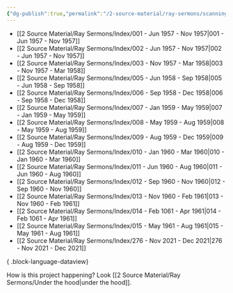 ```yaml
---
{"dg-publish":true,"permalink":"/2-source-material/ray-sermons/scanning-raw-images-now/"}
---
```



- [[2 Source Material/Ray Sermons/Index/001 - Jun 1957 - Nov 1957\|001 - Jun 1957 - Nov 1957]]
- [[2 Source Material/Ray Sermons/Index/002 - Jun 1957 - Nov 1957\|002 - Jun 1957 - Nov 1957]]
- [[2 Source Material/Ray Sermons/Index/003 - Nov 1957 - Mar 1958\|003 - Nov 1957 - Mar 1958]]
- [[2 Source Material/Ray Sermons/Index/005 - Jun 1958 - Sep 1958\|005 - Jun 1958 - Sep 1958]]
- [[2 Source Material/Ray Sermons/Index/006 - Sep 1958 - Dec 1958\|006 - Sep 1958 - Dec 1958]]
- [[2 Source Material/Ray Sermons/Index/007 - Jan 1959 - May 1959\|007 - Jan 1959 - May 1959]]
- [[2 Source Material/Ray Sermons/Index/008 - May 1959 - Aug 1959\|008 - May 1959 - Aug 1959]]
- [[2 Source Material/Ray Sermons/Index/009 - Aug 1959 - Dec 1959\|009 - Aug 1959 - Dec 1959]]
- [[2 Source Material/Ray Sermons/Index/010 - Jan 1960 - Mar 1960\|010 - Jan 1960 - Mar 1960]]
- [[2 Source Material/Ray Sermons/Index/011 - Jun 1960 - Aug 1960\|011 - Jun 1960 - Aug 1960]]
- [[2 Source Material/Ray Sermons/Index/012 - Sep 1960 - Nov 1960\|012 - Sep 1960 - Nov 1960]]
- [[2 Source Material/Ray Sermons/Index/013 - Nov 1960 - Feb 1961\|013 - Nov 1960 - Feb 1961]]
- [[2 Source Material/Ray Sermons/Index/014 - Feb 1061 - Apr 1961\|014 - Feb 1061 - Apr 1961]]
- [[2 Source Material/Ray Sermons/Index/015 - May 1961 - Aug 1961\|015 - May 1961 - Aug 1961]]
- [[2 Source Material/Ray Sermons/Index/276 - Nov 2021 - Dec 2021\|276 - Nov 2021 - Dec 2021]]

{ .block-language-dataview}

How is this project happening?  Look [[2 Source Material/Ray Sermons/Under the hood\|under the hood]].


